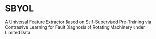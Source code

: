# SBYOL
A Universal Feature Extractor Based on Self-Supervised Pre-Training via Contrastive Learning for Fault Diagnosis of Rotating Machinery under Limited Data
